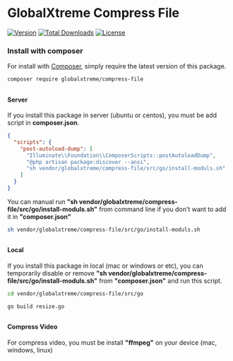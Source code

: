 GlobalXtreme Compress File
======

[![Version](http://poser.pugx.org/globalxtreme/compress-file/version)](https://packagist.org/packages/globalxtreme/compress-file)
[![Total Downloads](http://poser.pugx.org/globalxtreme/compress-file/downloads)](https://packagist.org/packages/globalxtreme/compress-file)
[![License](http://poser.pugx.org/globalxtreme/compress-file/license)](https://packagist.org/packages/globalxtreme/compress-file)

### Install with composer

For install with [Composer](https://getcomposer.org/), simply require the
latest version of this package.

```bash
composer require globalxtreme/compress-file
```
##
#### Server
If you install this package in server (ubuntu or centos), you must be add script in **composer.json**.
```json
{
  "scripts": {
    "post-autoload-dump": [
      "Illuminate\\Foundation\\ComposerScripts::postAutoloadDump", 
      "@php artisan package:discover --ansi",
      "sh vendor/globalxtreme/compress-file/src/go/install-moduls.sh"
    ]
  }
} 
```

You can manual run **"sh vendor/globalxtreme/compress-file/src/go/install-moduls.sh"** from command line if you don't want to add it in **"composer.json"**
```bash
sh vendor/globalxtreme/compress-file/src/go/install-moduls.sh
```

##
#### Local
If you install this package in local (mac or windows or etc), you can temporarily disable or remove **"sh vendor/globalxtreme/compress-file/src/go/install-moduls.sh"** from **"composer.json"** and run this script.
```bash
cd vendor/globalxtreme/compress-file/src/go

go build resize.go
```

##
#### Compress Video
For compress video, you must be install **"ffmpeg"** on your device (mac, windows, linux)